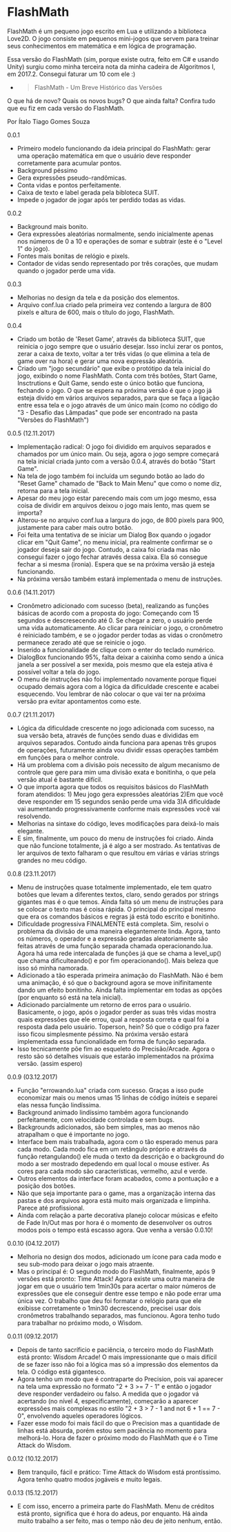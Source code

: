 # FlashMath

FlashMath é um pequeno jogo escrito em Lua e utilizando a biblioteca Love2D. O jogo consiste em pequenos mini-jogos que servem para treinar seus conhecimentos em matemática e em lógica de programação. 

Essa versão do FlashMath (sim, porque existe outra, feito em C# e usando Unity) surgiu como minha terceira nota da minha cadeira de Algoritmos I, em 2017.2. Consegui faturar um 10 com ele :)

- > FlashMath - Um Breve Histórico das Versões

O que há de novo? Quais os novos bugs? O que ainda falta? Confira tudo que eu fiz em cada versão do FlashMath.

Por Ítalo Tiago Gomes Souza

0.0.1
- Primeiro modelo funcionando da ideia principal do FlashMath: gerar uma operação matemática em que o usuário deve responder corretamente para acumular pontos.
- Background péssimo
- Gera expressões pseudo-randômicas.
- Conta vidas e pontos perfeitamente.
- Caixa de texto e label gerada pela bibloteca SUIT.	
- Impede o jogador de jogar após ter perdido todas as vidas.

0.0.2
- Background mais bonito.
- Gera expressões aleatórias normalmente, sendo inicialmente apenas nos números de 0 a 10 e operações de somar e subtrair (este é o "Level 1" do jogo).
- Fontes mais bonitas de relógio e pixels.
- Contador de vidas sendo representado por três corações, que mudam quando o jogador perde uma vida.

0.0.3
- Melhorias no design da tela e da posição dos elementos.
- Arquivo conf.lua criado pela primeira vez contendo a largura de 800 pixels e altura de 600, mais o título do jogo, FlashMath.

0.0.4 
- Criado um botão de 'Reset Game', através da biblioteca SUIT, que reinicia o jogo sempre que o usuário desejar. Isso inclui zerar os pontos, zerar a caixa de texto, voltar a ter três vidas (o que elimina a tela de game over na hora) e gerar uma nova expressão aleatória.
- Criado um "jogo secundário" que exibe o protótipo da tela inicial do jogo, exibindo o nome FlashMath. Conta com três botões, Start Game, Insctrutions e Quit Game, sendo este o único botão que funciona, fechando o jogo. O que se espera na próxima versão é que o jogo já esteja divido em vários arquivos separados, para que se faça a ligação entre essa tela e o jogo através de um único main (como no código do "3 - Desafio das Lâmpadas" que pode ser encontrado na pasta "Versões do FlashMath")

0.0.5 (12.11.2017)
-  Implementação radical: O jogo foi dividido em arquivos separados e chamados por um único main. Ou seja, agora o jogo sempre começará na tela inicial criada junto com a versão 0.0.4, através do botão "Start Game". 
- Na tela de jogo também foi incluída um segundo botão ao lado do "Reset Game" chamado de "Back to Main Menu" que como o nome diz, retorna para a tela inicial. 
- Apesar do meu jogo estar parecendo mais com um jogo mesmo, essa coisa de dividir em arquivos deixou o jogo mais lento, mas quem se importa? 
- Alterou-se no arquivo conf.lua a largura do jogo, de 800 pixels para 900, justamente para caber mais outro botão.
- Foi feita uma tentativa de se iniciar um Dialog Box quando o jogador clicar em "Quit Game", no menu inicial, pra realmente confirmar se o jogador deseja sair do jogo. Contudo, a caixa foi criada mas não consegui fazer o jogo fechar através dessa caixa. Ela só consegue fechar a si mesma (ironia). Espera que se na próxima versão já esteja funcionando.
- Na próxima versão também estará implementada o menu de instruções.

0.0.6 (14.11.2017)
- Cronômetro adicionado com sucesso (beta), realizando as funções básicas de acordo com a proposta do jogo: Começando com 15 segundos e descresecendo até 0. Se chegar a zero, o usuário perde uma vida automaticamente. Ao clicar para reiniciar o jogo, o cronômetro é reiniciado também, e se o jogador perder todas as vidas o cronômetro permanece zerado até que se reinicie o jogo.
- Inserido a funcionalidade de clique com o enter do teclado numérico.
- DialogBox funcionando 95%, falta deixar a caixinha como sendo a única janela a ser possível a ser mexida, pois mesmo que ela esteja ativa é possível voltar a tela do jogo.
- O menu de instruções não foi implementado novamente porque fiquei ocupado demais agora com a lógica da dificuldade crescente e acabei esquecendo. Vou lembrar de não colocar o que vai ter na próxima versão pra evitar apontamentos como este.

0.0.7 (21.11.2017)
- Lógica da dificuldade crescente no jogo adicionada com sucesso, na sua versão beta, através de funções sendo duas e divididas em arquivos separados. Contudo ainda funciona para apenas três grupos de operações, futuramente ainda vou dividir essas operações também em funções para o melhor controle. 
- Há um problema com a divisão pois necessito de algum mecanismo de controle que gere para mim uma divisão exata e bonitinha, o que pela versão atual é bastante difícil.
- O que importa agora que todos os requisitos básicos do FlashMath foram atendidos: 1) Meu jogo gera expressões aleatórias 2)Em que você deve responder em 15 segundos senão perde uma vida 3)A dificuldade vai aumentando progressivamente conforme mais expressões você vai resolvendo.
- Melhorias na sintaxe do código, leves modificações para deixá-lo mais elegante. 
- E sim, finalmente, um pouco do menu de instruções foi criado. Ainda que não funcione totalmente, já é algo a ser mostrado. As tentativas de ler arquivos de texto falharam o que resultou em várias e várias strings grandes no meu código.

0.0.8 (23.11.2017)
- Menu de instruções quase totalmente implementado, ele tem quatro botões que levam a diferentes textos, claro, sendo gerados por strings gigantes mas é o que temos. Ainda falta só um menu de instruções para se colocar o texto mas é coisa rápida. O principal do principal mesmo que era os comandos básicos e regras já está todo escrito e bonitinho.
- Dificuldade progressiva FINALMENTE está completa. Sim, resolvi o problema da divisão de uma maneira elegantemente linda. Agora, tanto os números, o operador e a expressão geradas aleatoriamente são feitas através de uma função separada chamada operacionando.lua. Agora há uma rede intercalada de funções já que se chama a level_up() que chama dificulteando() e por fim operacionando(). Mais beleza que isso só minha namorada.
- Adicionado a tão esperada primeira animação do FlashMath. Não é bem uma animação, é só que o background agora se move inifinitamente dando um efeito bonitinho. Ainda falta implementar em todas as opções (por enquanto só está na tela inicial).
- Adicionado parcialmente um retorno de erros para o usuário. Basicamente, o jogo, após o jogador perder as suas três vidas mostra quais expressões que ele errou, qual a resposta correta e qual foi a resposta dada pelo usuário. Toperson, hein? Só que o código pra fazer isso ficou simplesmente péssimo. Na próxima versão estará implementada essa funcionalidade em forma de função separada.
- Isso tecnicamente põe fim ao esqueleto do Precisão/Arcade. Agora o resto são só detalhes visuais que estarão implementados na próxima versão. (assim espero)  

0.0.9 (03.12.2017)
- Função "errowando.lua" criada com sucesso. Graças a isso pude economizar mais ou menos umas 15 linhas de código inúteis e separei elas nessa função lindíssima. 
- Background animado lindíssimo também agora funcionando perfeitamente, com velocidade controlada e sem bugs. 
- Backgrounds adicionados, são bem simples, mas ao menos não atrapalham o que é importante no jogo.
- Interface bem mais trabalhada, agora com o tão esperado menus para cada modo. Cada modo fica em um retângulo próprio e através da função retangulando() ele muda o texto da descrição e o background do modo a ser mostrado depedendo em qual local o mouse estiver. As cores para cada modo são características, vermelho, azul e verde.
- Outros elementos da interface foram acabados, como a pontuação e a posição dos botões.
- Não que seja importante para o game, mas a organização interna das pastas e dos arquivos agora está muito mais organizada e limpinha. Parece até profissional. 
- Ainda com relação a parte decorativa planejo colocar músicas e efeito de Fade In/Out mas por hora é o momento de desenvolver os outros modos pois o tempo está escasso agora. Que venha a versão 0.0.10!

0.0.10 (04.12.2017)
- Melhoria no design dos modos, adicionado um ícone para cada modo e seu sub-modo para deixar o jogo mais atraente.
- Mas o principal é: O segundo modo do FlashMath, finalmente, após 9 versões está pronto: Time Attack! Agora existe uma outra maneira de jogar em que o usuário tem 1min30s para acertar o maior números de expressões que ele conseguir dentre esse tempo e não pode errar uma única vez. O trabalho que deu foi formatar o relógio para que ele exibisse corretamente o 1min30 decrescendo, precisei usar dois cronômetros trabalhando separados, mas funcionou. Agora tenho tudo para trabalhar no próximo modo, o Wisdom. 

0.0.11 (09.12.2017)
- Depois de tanto sacríficio e paciência, o terceiro modo do FlashMath está pronto: Wisdom Arcade! O mais impressionante que o mais difícil de se fazer isso não foi a lógica mas só a impressão dos elementos da tela. O código está gigantesco. 
- Agora tenho um modo que é contraparte do Precision, pois vai aparecer na tela uma expressão no formato "2 + 3 >= 7 - 1" e então o jogador deve responder verdadeiro ou falso. A medida que o jogador vá acertando (no nível 4, especificamente), começarão a aparecer expressões mais complexas no estilo "2 + 3 > 7 - 1 and not 6 + 1 == 7 - 0", envolvendo aqueles operadores lógicos.
- Fazer esse modo foi mais fácil do que o Precision mas a quantidade de linhas está absurda, porém estou sem paciência no momento para melhorá-lo. Hora de fazer o próximo modo do FlashMath que é o Time Attack do Wisdom.

0.0.12 (10.12.2017)
- Bem tranquilo, fácil e prático: Time Attack do Wisdom está prontíssimo. Agora tenho quatro modos jogáveis e muito legais.

0.0.13 (15.12.2017)
- E com isso, encerro a primeira parte do FlashMath. Menu de créditos está pronto, significa que é hora do adeus, por enquanto. Há ainda muito trabalho a ser feito, mas o tempo não deu de jeito nenhum, então.
